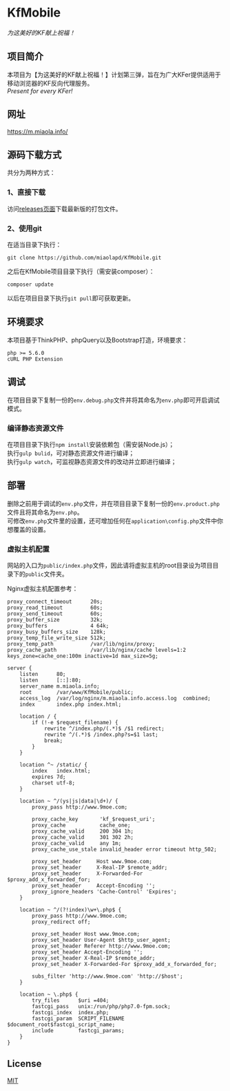 # KfMobile
_为这美好的KF献上祝福！_

## 项目简介
本项目为【为这美好的KF献上祝福！】计划第三弹，旨在为广大KFer提供适用于移动浏览器的KF反向代理服务。  
_Present for every KFer!_

## 网址
https://m.miaola.info/

## 源码下载方式
共分为两种方式：

### 1、直接下载
访问[releases页面](https://github.com/miaolapd/KfMobile/releases)下载最新版的打包文件。

### 2、使用git
在适当目录下执行：

    git clone https://github.com/miaolapd/KfMobile.git
之后在KfMobile项目目录下执行（需安装composer）：

    composer update
以后在项目目录下执行`git pull`即可获取更新。

## 环境要求
本项目基于ThinkPHP、phpQuery以及Bootstrap打造，环境要求：

    php >= 5.6.0
    cURL PHP Extension

## 调试
在项目目录下复制一份的`env.debug.php`文件并将其命名为`env.php`即可开启调试模式。

### 编译静态资源文件
在项目目录下执行`npm install`安装依赖包（需安装Node.js）；  
执行`gulp bulid`，可对静态资源文件进行编译；  
执行`gulp watch`，可监视静态资源文件的改动并立即进行编译；

## 部署
删除之前用于调试的`env.php`文件，并在项目目录下复制一份的`env.product.php`文件且将其命名为`env.php`。  
可修改`env.php`文件里的设置，还可增加任何在`application\config.php`文件中你想覆盖的设置。

### 虚拟主机配置
网站的入口为`public/index.php`文件，因此请将虚拟主机的root目录设为项目目录下的`public`文件夹。

Nginx虚拟主机配置参考：

    proxy_connect_timeout      20s;
    proxy_read_timeout         60s;
    proxy_send_timeout         60s;
    proxy_buffer_size          32k;
    proxy_buffers              4 64k;
    proxy_busy_buffers_size    128k;
    proxy_temp_file_write_size 512k;
    proxy_temp_path            /var/lib/nginx/proxy;
    proxy_cache_path           /var/lib/nginx/cache levels=1:2 keys_zone=cache_one:100m inactive=1d max_size=5g;
    
    server {
        listen      80;
        listen      [::]:80;
        server_name m.miaola.info;
        root        /var/www/KfMobile/public;
        access_log  /var/log/nginx/m.miaola.info.access.log  combined;
        index       index.php index.html;
    
        location / {
            if (!-e $request_filename) {
                rewrite ^/index.php/(.*)$ /$1 redirect;
                rewrite ^/(.*)$ /index.php?s=$1 last;
                break;
            }
        }
    
        location ^~ /static/ {
            index   index.html;
            expires 7d;
            charset utf-8;
        }
    
        location ~ ^/(ys|js|data|\d+)/ {
            proxy_pass http://www.9moe.com;
    
            proxy_cache_key       'kf_$request_uri';
            proxy_cache           cache_one;
            proxy_cache_valid     200 304 1h;
            proxy_cache_valid     301 302 2h;
            proxy_cache_valid     any 1m;
            proxy_cache_use_stale invalid_header error timeout http_502;
    
            proxy_set_header     Host www.9moe.com;
            proxy_set_header     X-Real-IP $remote_addr;
            proxy_set_header     X-Forwarded-For $proxy_add_x_forwarded_for;
            proxy_set_header     Accept-Encoding '';
            proxy_ignore_headers 'Cache-Control' 'Expires';
        }
    
        location ~ ^/(?!index)\w+\.php$ {
            proxy_pass http://www.9moe.com;
            proxy_redirect off;
    
            proxy_set_header Host www.9moe.com;
            proxy_set_header User-Agent $http_user_agent;
            proxy_set_header Referer http://www.9moe.com;
            proxy_set_header Accept-Encoding '';
            proxy_set_header X-Real-IP $remote_addr;
            proxy_set_header X-Forwarded-For $proxy_add_x_forwarded_for;
    
            subs_filter 'http://www.9moe.com' 'http://$host';
        }
    
        location ~ \.php$ {
            try_files      $uri =404;
            fastcgi_pass   unix:/run/php/php7.0-fpm.sock;
            fastcgi_index  index.php;
            fastcgi_param  SCRIPT_FILENAME  $document_root$fastcgi_script_name;
            include        fastcgi_params;
        }
    }

## License
[MIT](http://opensource.org/licenses/MIT)
